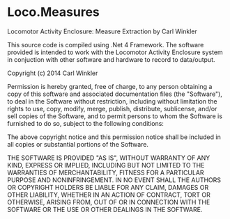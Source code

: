 Loco.Measures
=================

Locomotor Activity Enclosure: Measure Extraction by Carl Winkler

This source code is compiled using .Net 4 Framework. The software provided is intended to work with the Locomotor Activity Enclosure system in conjuction with other software and hardware to record to data/output.

Copyright (c) 2014 Carl Winkler

Permission is hereby granted, free of charge, to any person obtaining a copy of this software and associated documentation files (the "Software"), to deal in the Software without restriction, including without limitation the rights to use, copy, modify, merge, publish, distribute, sublicense, and/or sell copies of the Software, and to permit persons to whom the Software is furnished to do so, subject to the following conditions:

The above copyright notice and this permission notice shall be included in all copies or substantial portions of the Software.

THE SOFTWARE IS PROVIDED "AS IS", WITHOUT WARRANTY OF ANY KIND, EXPRESS OR IMPLIED, INCLUDING BUT NOT LIMITED TO THE WARRANTIES OF MERCHANTABILITY, FITNESS FOR A PARTICULAR PURPOSE AND NONINFRINGEMENT. IN NO EVENT SHALL THE AUTHORS OR COPYRIGHT HOLDERS BE LIABLE FOR ANY CLAIM, DAMAGES OR OTHER LIABILITY, WHETHER IN AN ACTION OF CONTRACT, TORT OR OTHERWISE, ARISING FROM, OUT OF OR IN CONNECTION WITH THE SOFTWARE OR THE USE OR OTHER DEALINGS IN THE SOFTWARE.
